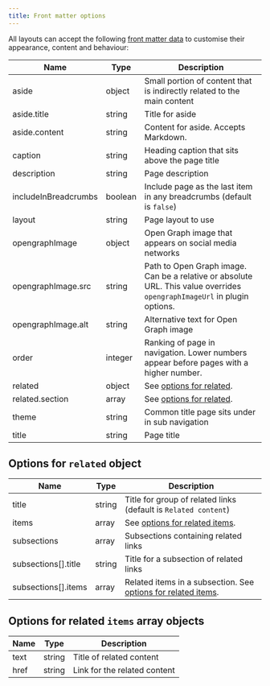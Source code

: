 ```yaml
---
title: Front matter options
---
```


All layouts can accept the following [front matter data](https://www.11ty.dev/docs/data-frontmatter/) to customise their appearance, content and behaviour:

| Name                 | Type    | Description                                                                                                              |
| -------------------- | ------- | ------------------------------------------------------------------------------------------------------------------------ |
| aside                | object  | Small portion of content that is indirectly related to the main content                                                  |
| aside.title          | string  | Title for aside                                                                                                          |
| aside.content        | string  | Content for aside. Accepts Markdown.                                                                                     |
| caption              | string  | Heading caption that sits above the page title                                                                           |
| description          | string  | Page description                                                                                                         |
| includeInBreadcrumbs | boolean | Include page as the last item in any breadcrumbs (default is `false`)                                                    |
| layout               | string  | Page layout to use                                                                                                       |
| opengraphImage       | object  | Open Graph image that appears on social media networks                                                                   |
| opengraphImage.src   | string  | Path to Open Graph image. Can be a relative or absolute URL. This value overrides `opengraphImageUrl` in plugin options. |
| opengraphImage.alt   | string  | Alternative text for Open Graph image                                                                                    |
| order                | integer | Ranking of page in navigation. Lower numbers appear before pages with a higher number.                                   |
| related              | object  | See [options for related](#options-for-related-object).                                                                  |
| related.section      | array   | See [options for related](#options-for-related-object).                                                                  |
| theme                | string  | Common title page sits under in sub navigation                                                                           |
| title                | string  | Page title                                                                                                               |

## Options for `related` object

| Name                | Type   | Description                                                                                               |
| ------------------- | ------ | --------------------------------------------------------------------------------------------------------- |
| title               | string | Title for group of related links (default is `Related content`)                                           |
| items               | array  | See [options for related items](#options-for-related-items-array-objects).                                |
| subsections         | array  | Subsections containing related links                                                                      |
| subsections[].title | string | Title for a subsection of related links                                                                   |
| subsections[].items | array  | Related items in a subsection. See [options for related items](#options-for-related-items-array-objects). |

## Options for related `items` array objects

| Name | Type   | Description                  |
| ---- | ------ | ---------------------------- |
| text | string | Title of related content     |
| href | string | Link for the related content |
